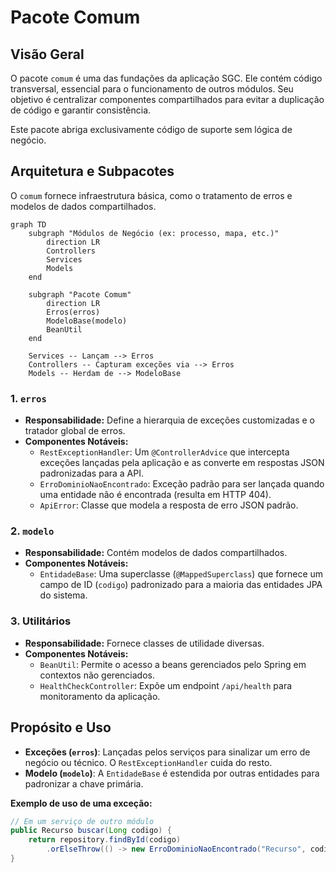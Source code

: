 # Pacote Comum

## Visão Geral
O pacote `comum` é uma das fundações da aplicação SGC. Ele contém código transversal, essencial para o funcionamento de outros módulos. Seu objetivo é centralizar componentes compartilhados para evitar a duplicação de código e garantir consistência.

Este pacote abriga exclusivamente código de suporte sem lógica de negócio.

## Arquitetura e Subpacotes
O `comum` fornece infraestrutura básica, como o tratamento de erros e modelos de dados compartilhados.

```mermaid
graph TD
    subgraph "Módulos de Negócio (ex: processo, mapa, etc.)"
        direction LR
        Controllers
        Services
        Models
    end

    subgraph "Pacote Comum"
        direction LR
        Erros(erros)
        ModeloBase(modelo)
        BeanUtil
    end

    Services -- Lançam --> Erros
    Controllers -- Capturam exceções via --> Erros
    Models -- Herdam de --> ModeloBase
```

### 1. `erros`
- **Responsabilidade:** Define a hierarquia de exceções customizadas e o tratador global de erros.
- **Componentes Notáveis:**
  - `RestExceptionHandler`: Um `@ControllerAdvice` que intercepta exceções lançadas pela aplicação e as converte em respostas JSON padronizadas para a API.
  - `ErroDominioNaoEncontrado`: Exceção padrão para ser lançada quando uma entidade não é encontrada (resulta em HTTP 404).
  - `ApiError`: Classe que modela a resposta de erro JSON padrão.

### 2. `modelo`
- **Responsabilidade:** Contém modelos de dados compartilhados.
- **Componentes Notáveis:**
  - `EntidadeBase`: Uma superclasse (`@MappedSuperclass`) que fornece um campo de ID (`codigo`) padronizado para a maioria das entidades JPA do sistema.

### 3. Utilitários
- **Responsabilidade:** Fornece classes de utilidade diversas.
- **Componentes Notáveis:**
  - `BeanUtil`: Permite o acesso a beans gerenciados pelo Spring em contextos não gerenciados.
  - `HealthCheckController`: Expõe um endpoint `/api/health` para monitoramento da aplicação.

## Propósito e Uso
- **Exceções (`erros`)**: Lançadas pelos serviços para sinalizar um erro de negócio ou técnico. O `RestExceptionHandler` cuida do resto.
- **Modelo (`modelo`)**: A `EntidadeBase` é estendida por outras entidades para padronizar a chave primária.

**Exemplo de uso de uma exceção:**
```java
// Em um serviço de outro módulo
public Recurso buscar(Long codigo) {
    return repository.findById(codigo)
        .orElseThrow(() -> new ErroDominioNaoEncontrado("Recurso", codigo));
}
```
